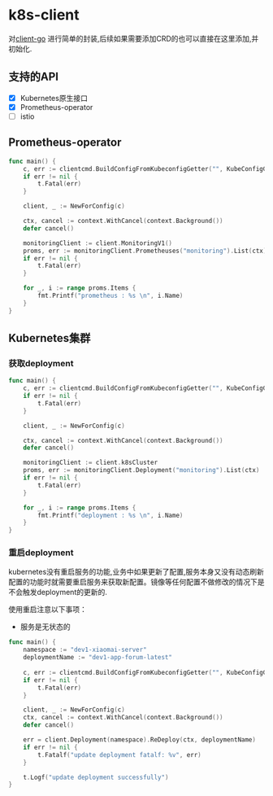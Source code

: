 # k8s-client
对[client-go](https://github.com/kubernetes/client-go) 进行简单的封装,后续如果需要添加CRD的也可以直接在这里添加,并初始化.

## 支持的API
 - [x] Kubernetes原生接口
 - [x] Prometheus-operator
 - [ ] istio   

## Prometheus-operator
```go
func main() {
	c, err := clientcmd.BuildConfigFromKubeconfigGetter("", KubeConfigGetter)
	if err != nil {
		t.Fatal(err)
	}

	client, _ := NewForConfig(c)

	ctx, cancel := context.WithCancel(context.Background())
	defer cancel()

	monitoringClient := client.MonitoringV1()
	proms, err := monitoringClient.Prometheuses("monitoring").List(ctx)
	if err != nil {
		t.Fatal(err)
	}

	for _, i := range proms.Items {
		fmt.Printf("prometheus : %s \n", i.Name)
	}
}
```

## Kubernetes集群
### 获取deployment
```go
func main() {
	c, err := clientcmd.BuildConfigFromKubeconfigGetter("", KubeConfigGetter)
	if err != nil {
		t.Fatal(err)
	}

	client, _ := NewForConfig(c)

	ctx, cancel := context.WithCancel(context.Background())
	defer cancel()

	monitoringClient := client.k8sCluster
	proms, err := monitoringClient.Deployment("monitoring").List(ctx)
	if err != nil {
		t.Fatal(err)
	}

	for _, i := range proms.Items {
		fmt.Printf("deployment : %s \n", i.Name)
	}
}
```

### 重启deployment
kubernetes没有重启服务的功能,业务中如果更新了配置,服务本身又没有动态刷新配置的功能时就需要重启服务来获取新配置。镜像等任何配置不做修改的情况下是不会触发deployment的更新的.

使用重启注意以下事项：
* 服务是无状态的
```go
func main() {
	namespace := "dev1-xiaomai-server"
	deploymentName := "dev1-app-forum-latest"
	
	c, err := clientcmd.BuildConfigFromKubeconfigGetter("", KubeConfigGetter)
	if err != nil {
		t.Fatal(err)
	}

	client, _ := NewForConfig(c)
	ctx, cancel := context.WithCancel(context.Background())
	defer cancel()

	err = client.Deployment(namespace).ReDeploy(ctx, deploymentName)
	if err != nil {
		t.Fatalf("update deployment fatalf: %v", err)
	}

	t.Logf("update deployment successfully")
}
```
